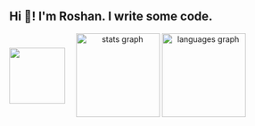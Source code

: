 <h2 align="left" >Hi 👋! I'm Roshan. I write some code.</h2>

<div align="left" style="display: flex; align-items: center;">
  <img height="100" src="https://media1.tenor.com/m/iRkL6OMGhU4AAAAC/alarm.gif" />
  <div align="center" style="margin-left: 20px;">
    <img src="https://github-readme-stats.vercel.app/api?username=roshanlimbu&hide_title=false&hide_rank=false&show_icons=true&include_all_commits=true&count_private=true&disable_animations=false&theme=dracula&locale=en&hide_border=false" height="150" alt="stats graph" />
    <img src="https://github-readme-stats.vercel.app/api/top-langs?username=roshanlimbu&locale=en&hide_title=false&layout=compact&card_width=320&langs_count=5&theme=dracula&hide_border=false" height="150" alt="languages graph" />
  </div>
</div>

